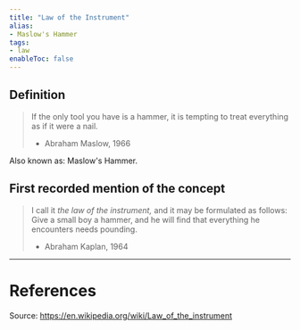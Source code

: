 ```yaml
---
title: "Law of the Instrument"
alias:
- Maslow's Hammer
tags:
- law
enableToc: false
---
```


## Definition
> If the only tool you have is a hammer, it is tempting to treat everything as if it were a nail.
> - Abraham Maslow, 1966

Also known as: Maslow's Hammer.

## First recorded mention of the concept

> I call it _the law of the instrument,_ and it may be formulated as follows: Give a small boy a hammer, and he will find that everything he encounters needs pounding.
> - Abraham Kaplan, 1964

---
# References
Source: https://en.wikipedia.org/wiki/Law_of_the_instrument